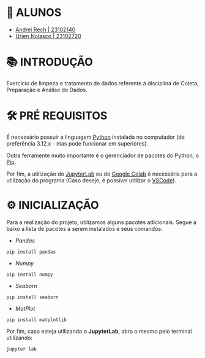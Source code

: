 # 🔖 ALUNOS

- [Andrei Rech | 23102140](https://github.com/AndreiRech) 
- [Urien Nolasco | 23102720](https://github.com/UrienNolasco)

# 📚 INTRODUÇÃO

Exercício de limpeza e tratamento de dados referente à disciplina de Coleta, Preparação e Análise de Dados.

# 🛠 PRÉ REQUISITOS

É necessário possuir a linguagem [Python](https://www.python.org/downloads/) instalada no computador (de preferência 3.12.x - mas pode funcionar em superiores).

Outra ferramente muito importante é o gerenciador de pacotes do Python, o [Pip](https://pypi.org/project/pip/).

Por fim, a utilização do [JupyterLab](https://jupyter.org/) ou do [Google Colab](https://colab.google/) é necessária para a utilização do programa (Caso deseje, é possível utilizar o [VSCode](https://code.visualstudio.com/)).


# ⚙ INICIALIZAÇÃO

Para a realização do projeto, utilizamos alguns pacotes adicionais. Segue a baixo a lista de pacotes a serem instalados e seus comandos:

- *Pandas*
```
pip install pandas
```

- *Numpy*
```
pip install numpy
```

- *Seaborn*
```
pip install seaborn
```

- *MatPlot*
```
pip install matplotlib
```

Por fim, caso esteja utilizando o **JupyterLab**, abra o mesmo pelo terminal utilizando:
```
jupyter lab
```

